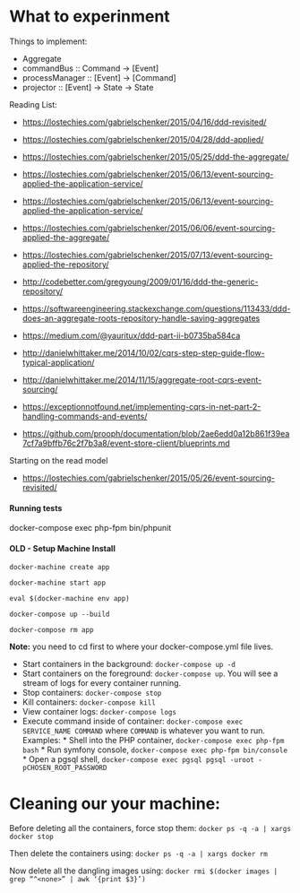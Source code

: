
What to experinment
===

Things to implement:
- Aggregate 
- commandBus :: Command -> [Event]
- processManager :: [Event] -> [Command]
- projector :: [Event] -> State -> State


Reading List:
- https://lostechies.com/gabrielschenker/2015/04/16/ddd-revisited/
- https://lostechies.com/gabrielschenker/2015/04/28/ddd-applied/
- https://lostechies.com/gabrielschenker/2015/05/25/ddd-the-aggregate/
- https://lostechies.com/gabrielschenker/2015/06/13/event-sourcing-applied-the-application-service/
- https://lostechies.com/gabrielschenker/2015/06/13/event-sourcing-applied-the-application-service/
- https://lostechies.com/gabrielschenker/2015/06/06/event-sourcing-applied-the-aggregate/
- https://lostechies.com/gabrielschenker/2015/07/13/event-sourcing-applied-the-repository/


- http://codebetter.com/gregyoung/2009/01/16/ddd-the-generic-repository/
- https://softwareengineering.stackexchange.com/questions/113433/ddd-does-an-aggregate-roots-repository-handle-saving-aggregates
- https://medium.com/@yauritux/ddd-part-ii-b0735ba584ca
- http://danielwhittaker.me/2014/10/02/cqrs-step-step-guide-flow-typical-application/
- http://danielwhittaker.me/2014/11/15/aggregate-root-cqrs-event-sourcing/
- https://exceptionnotfound.net/implementing-cqrs-in-net-part-2-handling-commands-and-events/
- https://github.com/prooph/documentation/blob/2ae6edd0a12b861f39ea7cf7a9bffb76c2f7b3a8/event-store-client/blueprints.md


Starting on the read model
 - https://lostechies.com/gabrielschenker/2015/05/26/event-sourcing-revisited/


####  Running tests
docker-compose exec php-fpm bin/phpunit




#### OLD - Setup Machine Install


`docker-machine create app`

`docker-machine start app`

`eval $(docker-machine env app)`

`docker-compose up --build`

`docker-compose rm app`


**Note:** you need to cd first to where your docker-compose.yml file lives.

  * Start containers in the background: `docker-compose up -d`
  * Start containers on the foreground: `docker-compose up`. You will see a stream of logs for every container running.
  * Stop containers: `docker-compose stop`
  * Kill containers: `docker-compose kill`
  * View container logs: `docker-compose logs`
  * Execute command inside of container: `docker-compose exec SERVICE_NAME COMMAND` where `COMMAND` is whatever you want to run. Examples:
        * Shell into the PHP container, `docker-compose exec php-fpm bash`
        * Run symfony console, `docker-compose exec php-fpm bin/console`
        * Open a pgsql shell, `docker-compose exec pgsql pgsql -uroot -pCHOSEN_ROOT_PASSWORD`


Cleaning our your machine:
====
Before deleting all the containers, force stop them:
`docker ps -q -a | xargs docker stop`

Then delete the containers using:
`docker ps -q -a | xargs docker rm`

Now delete all the dangling images using:
`docker rmi $(docker images | grep “^<none>” | awk ‘{print $3}’)`
